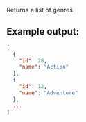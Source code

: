 Returns a list of genres

## Example output:
```json
[
  {
    "id": 28,
    "name": "Action"
  },
  {
    "id": 12,
    "name": "Adventure"
  },
  ...
]
```
